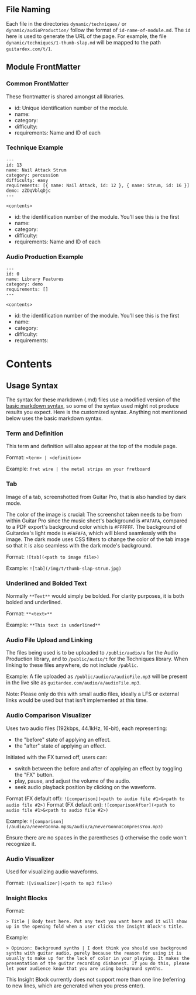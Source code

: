 ## File Naming

Each file in the directories `dynamic/techniques/` or `dynamic/audioProduction/` follow the format of `id-name-of-module.md`. The `id` here is used to generate the URL of the page. For example, the file `dynamic/techniques/1-thumb-slap.md` will be mapped to the path `guitardex.com/t/1`.

## Module FrontMatter

### Common FrontMatter

These frontmatter is shared amongst all libraries.

- id: Unique identification number of the module.
- name:
- category:
- difficulty:
- requirements: Name and ID of each

### Technique Example

```
---
id: 13
name: Nail Attack Strum
category: percussion
difficulty: easy
requirements: [{ name: Nail Attack, id: 12 }, { name: Strum, id: 16 }]
demo: zZDqVblqDjc
---

<contents>
```

- id: the identification number of the module. You'll see this is the first
- name:
- category:
- difficulty:
- requirements: Name and ID of each

### Audio Production Example

```
---
id: 0
name: Library Features
category: demo
requirements: []
---

<contents>
```

- id: the identification number of the module. You'll see this is the first
- name:
- category:
- difficulty:
- requirements:

# Contents

## Usage Syntax

The syntax for these markdown (.md) files use a modified version of the [basic markdown syntax](https://www.markdownguide.org/basic-syntax/), so some of the syntax used might not produce results you expect. Here is the customized syntax. Anything not mentioned below uses the basic markdown syntax.

### Term and Definition

This term and definition will also appear at the top of the module page.

Format: `<term> | <definition>`

Example: `fret wire | the metal strips on your fretboard`

### Tab

Image of a tab, screenshotted from Guitar Pro, that is also handled by dark mode.

The color of the image is crucial: The screenshot taken needs to be from within Guitar Pro since the music sheet's background is `#FAFAFA`, compared to a PDF export's background color which is `#FFFFFF`. The background of Guitardex's light mode is `#FAFAFA`, which will blend seamlessly with the image. The dark mode uses CSS filters to change the color of the tab image so that it is also seamless with the dark mode's background.

Format: `![tab](<path to image file>)`

Example: `![tab](/img/t/thumb-slap-strum.jpg)`

### Underlined and Bolded Text

Normally `**Text**` would simply be bolded. For clarity purposes, it is both bolded and underlined.

Format: `**<text>**`

Example: `**This text is underlined**`

### Audio File Upload and Linking

The files being used is to be uploaded to `/public/audio/a` for the Audio Production library, and to `/public/audio/t` for the Techniques library. When linking to these files anywhere, do not include `/public`.

Example: A file uploaded as `/public/audio/a/audioFile.mp3` will be present in the live site as `guitardex.com/audio/a/audioFile.mp3`.

Note: Please only do this with small audio files, ideally a LFS or external links would be used but that isn't implemented at this time.

### Audio Comparison Visualizer

Uses two audio files (192kbps, 44.1kHz, 16-bit), each representing:

- the "before" state of applying an effect.
- the "after" state of applying an effect.

Initiated with the FX turned off, users can:

- switch between the before and after of applying an effect by toggling the "FX" button.
- play, pause, and adjust the volume of the audio.
- seek audio playback position by clicking on the waveform.

Format (FX default off): `![comparison](<path to audio file #1>&<path to audio file #2>)`
Format (FX default on): `![comparisonAfter](<path to audio file #1>&<path to audio file #2>)`

Example: `![comparison](/audio/a/neverGonna.mp3&/audio/a/neverGonnaCompressYou.mp3)`

Ensure there are no spaces in the parentheses () otherwise the code won't recognize it.

### Audio Visualizer

Used for visualizing audio waveforms.

Format: `![visualizer](<path to mp3 file>)`

### Insight Blocks

Format:

```
> Title | Body text here. Put any text you want here and it will show up in the opening fold when a user clicks the Insight Block's title.
```

Example:

```
> Opinion: Background synths | I dont think you should use background synths with guitar audio, purely because the reason for using it is usually to make up for the lack of color in your playing. It makes the presentation of the guitar recording dishonest. If you do this, please let your audience know that you are using background synths.
```

This Insight Block currently does not support more than one line (referring to new lines, which are generated when you press enter).
